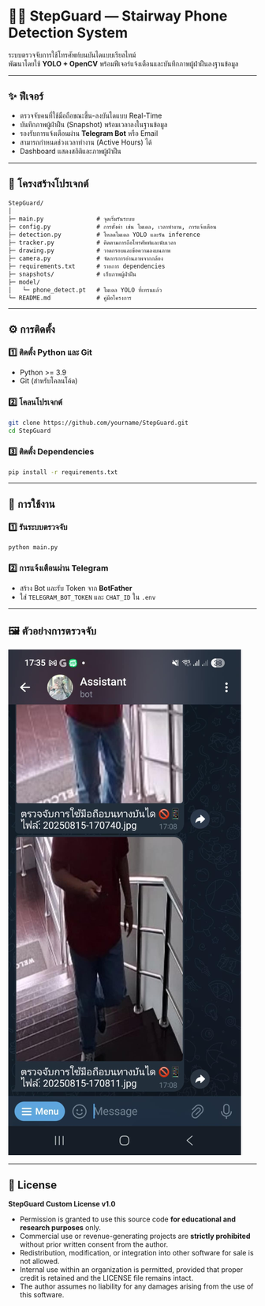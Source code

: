 # 📱🚫 StepGuard — Stairway Phone Detection System

ระบบตรวจจับการใช้โทรศัพท์บนบันไดแบบเรียลไทม์  
พัฒนาโดยใช้ **YOLO + OpenCV** พร้อมฟีเจอร์แจ้งเตือนและบันทึกภาพผู้ฝ่าฝืนลงฐานข้อมูล

---

## ✨ ฟีเจอร์
- ตรวจจับคนที่ใช้มือถือขณะขึ้น-ลงบันไดแบบ Real-Time
- บันทึกภาพผู้ฝ่าฝืน (Snapshot) พร้อมเวลาลงในฐานข้อมูล
- รองรับการแจ้งเตือนผ่าน **Telegram Bot** หรือ Email
- สามารถกำหนดช่วงเวลาทำงาน (Active Hours) ได้
- Dashboard แสดงสถิติและภาพผู้ฝ่าฝืน

---

## 📂 โครงสร้างโปรเจกต์
```plaintext
StepGuard/
│
├─ main.py               # จุดเริ่มรันระบบ
├─ config.py             # การตั้งค่า เช่น โมเดล, เวลาทำงาน, การแจ้งเตือน
├─ detection.py          # โหลดโมเดล YOLO และรัน inference
├─ tracker.py            # ติดตามการถือโทรศัพท์และนับเวลา
├─ drawing.py            # วาดกรอบและข้อความลงบนภาพ
├─ camera.py             # จัดการการอ่านภาพจากกล้อง
├─ requirements.txt      # รายการ dependencies
├─ snapshots/            # เก็บภาพผู้ฝ่าฝืน
├─ model/
│   └─ phone_detect.pt   # โมเดล YOLO ที่เทรนแล้ว
└─ README.md             # คู่มือโครงการ
```

---

## ⚙️ การติดตั้ง

### 1️⃣ ติดตั้ง Python และ Git
- Python >= 3.9
- Git (สำหรับโคลนโค้ด)

### 2️⃣ โคลนโปรเจกต์
```bash
git clone https://github.com/yourname/StepGuard.git
cd StepGuard
```

### 3️⃣ ติดตั้ง Dependencies
```bash
pip install -r requirements.txt
```

---

## 🚀 การใช้งาน

### 1️⃣ รันระบบตรวจจับ
```bash
python main.py
```

### 2️⃣ การแจ้งเตือนผ่าน Telegram
- สร้าง Bot และรับ Token จาก **BotFather**
- ใส่ `TELEGRAM_BOT_TOKEN` และ `CHAT_ID` ใน `.env`

---

## 🖼️ ตัวอย่างการตรวจจับ
![Detection Example](image/perview.jpg)

---

## 📜 License

**StepGuard Custom License v1.0**

- Permission is granted to use this source code **for educational and research purposes** only.
- Commercial use or revenue-generating projects are **strictly prohibited** without prior written consent from the author.
- Redistribution, modification, or integration into other software for sale is not allowed.
- Internal use within an organization is permitted, provided that proper credit is retained and the LICENSE file remains intact.
- The author assumes no liability for any damages arising from the use of this software.

